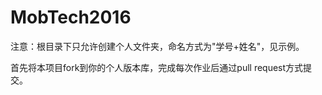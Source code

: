 # MobTech2016

注意：根目录下只允许创建个人文件夹，命名方式为"学号+姓名"，见示例。

首先将本项目fork到你的个人版本库，完成每次作业后通过pull request方式提交。




